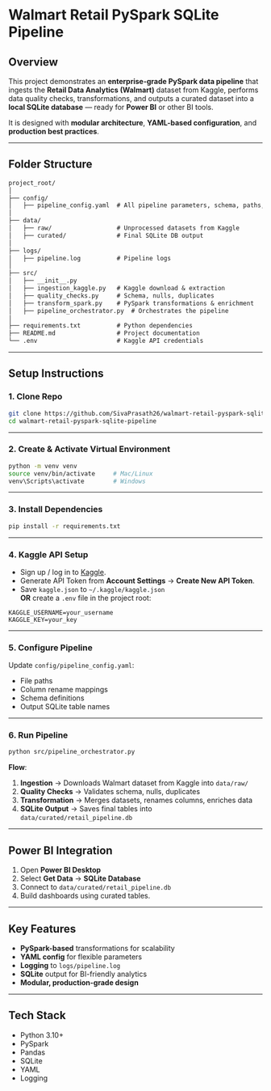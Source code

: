#  Walmart Retail PySpark SQLite Pipeline

##  Overview
This project demonstrates an **enterprise-grade PySpark data pipeline** that ingests the **Retail Data Analytics (Walmart)** dataset from Kaggle, performs data quality checks, transformations, and outputs a curated dataset into a **local SQLite database** — ready for **Power BI** or other BI tools.

It is designed with **modular architecture**, **YAML-based configuration**, and **production best practices**.

---

##  Folder Structure

```markdown
project_root/
│
├── config/
│   ├── pipeline_config.yaml  # All pipeline parameters, schema, paths, renaming rules
│
├── data/
│   ├── raw/                  # Unprocessed datasets from Kaggle
│   ├── curated/              # Final SQLite DB output
│
├── logs/
│   ├── pipeline.log          # Pipeline logs
│
├── src/
│   ├── __init__.py
│   ├── ingestion_kaggle.py   # Kaggle download & extraction
│   ├── quality_checks.py     # Schema, nulls, duplicates
│   ├── transform_spark.py    # PySpark transformations & enrichment
│   ├── pipeline_orchestrator.py  # Orchestrates the pipeline
│
├── requirements.txt          # Python dependencies
├── README.md                 # Project documentation
└── .env                      # Kaggle API credentials
```
---
## Setup Instructions

### 1️. Clone Repo
```bash
git clone https://github.com/SivaPrasath26/walmart-retail-pyspark-sqlite-pipeline.git
cd walmart-retail-pyspark-sqlite-pipeline
```
---
### 2️. Create & Activate Virtual Environment
```bash
python -m venv venv
source venv/bin/activate     # Mac/Linux
venv\Scripts\activate        # Windows
```
---
### 3️. Install Dependencies
```bash
pip install -r requirements.txt
```
---
### 4️. Kaggle API Setup
- Sign up / log in to [Kaggle](https://www.kaggle.com/).
- Generate API Token from **Account Settings** → **Create New API Token**.
- Save `kaggle.json` to `~/.kaggle/kaggle.json`  
  **OR** create a `.env` file in the project root:
```
KAGGLE_USERNAME=your_username
KAGGLE_KEY=your_key
```

---

### 5️. Configure Pipeline
Update `config/pipeline_config.yaml`:
- File paths  
- Column rename mappings  
- Schema definitions  
- Output SQLite table names  

---

### 6. Run Pipeline
```bash
python src/pipeline_orchestrator.py
```

**Flow**:
1. **Ingestion** → Downloads Walmart dataset from Kaggle into `data/raw/`
2. **Quality Checks** → Validates schema, nulls, duplicates
3. **Transformation** → Merges datasets, renames columns, enriches data
4. **SQLite Output** → Saves final tables into `data/curated/retail_pipeline.db`

---

## Power BI Integration
1. Open **Power BI Desktop**
2. Select **Get Data** → **SQLite Database**
3. Connect to `data/curated/retail_pipeline.db`
4. Build dashboards using curated tables.

---

## Key Features
- **PySpark-based** transformations for scalability
- **YAML config** for flexible parameters
- **Logging** to `logs/pipeline.log`
- **SQLite** output for BI-friendly analytics
- **Modular, production-grade design**

---

## Tech Stack
- Python 3.10+
- PySpark
- Pandas
- SQLite
- YAML
- Logging
